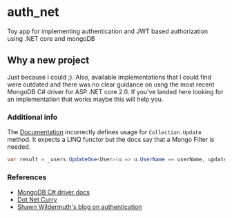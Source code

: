 # auth_net
Toy app for implementing authentication and JWT based authorization using .NET core and mongoDB

## Why a new project
Just because I could ;). Also, available implementations that I could find were outdated and there was no clear guidance on usng the most recent MongoDB C# driver for ASP .NET core 2.0. If you've landed here looking for an implementation that works maybe this will help you.

### Additional info
The [Documentation](http://www.dotnetcurry.com/aspnet-mvc/1267/using-mongodb-nosql-database-with-aspnet-webapi-core) incorrectly defines usage for  `Collection.Update` method. It expects a LINQ functor but the docs say that a Mongo Filter is needed.

```C#
var result = _users.UpdateOne<User>(u => u.UserName == userName, update);
```

### References
- [MongoDB C# driver docs](https://docs.mongodb.com/getting-started/csharp/update/)
- [Dot Net Curry](http://www.dotnetcurry.com/aspnet-mvc/1267/using-mongodb-nosql-database-with-aspnet-webapi-core)
- [Shawn Wildermuth's blog on authentication](https://wildermuth.com/2017/08/19/Two-AuthorizationSchemes-in-ASP-NET-Core-2)

